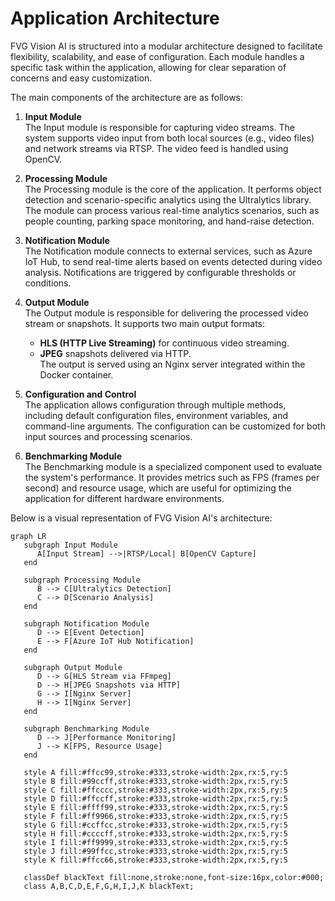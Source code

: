# Application Architecture

FVG Vision AI is structured into a modular architecture designed to facilitate flexibility, scalability, and ease of
configuration. Each module handles a specific task within the application, allowing for clear separation of concerns and
easy customization.

The main components of the architecture are as follows:

1. **Input Module**  
   The Input module is responsible for capturing video streams. The system supports video input from both local
   sources (e.g., video files) and network streams via RTSP. The video feed is handled using OpenCV.

2. **Processing Module**  
   The Processing module is the core of the application. It performs object detection and scenario-specific analytics
   using the Ultralytics library. The module can process various real-time analytics scenarios, such as people counting,
   parking space monitoring, and hand-raise detection.

3. **Notification Module**  
   The Notification module connects to external services, such as Azure IoT Hub, to send real-time alerts based on
   events detected during video analysis. Notifications are triggered by configurable thresholds or conditions.

4. **Output Module**  
   The Output module is responsible for delivering the processed video stream or snapshots. It supports two main output
   formats:
    - **HLS (HTTP Live Streaming)** for continuous video streaming.
    - **JPEG** snapshots delivered via HTTP.  
      The output is served using an Nginx server integrated within the Docker container.

5. **Configuration and Control**  
   The application allows configuration through multiple methods, including default configuration files, environment
   variables, and command-line arguments. The configuration can be customized for both input sources and processing
   scenarios.

6. **Benchmarking Module**  
   The Benchmarking module is a specialized component used to evaluate the system's performance. It provides metrics
   such as FPS (frames per second) and resource usage, which are useful for optimizing the application for different
   hardware environments.

Below is a visual representation of FVG Vision AI's architecture:

```mermaid
graph LR
   subgraph Input Module
      A[Input Stream] -->|RTSP/Local| B[OpenCV Capture]
   end

   subgraph Processing Module
      B --> C[Ultralytics Detection]
      C --> D[Scenario Analysis]
   end

   subgraph Notification Module
      D --> E[Event Detection]
      E --> F[Azure IoT Hub Notification]
   end

   subgraph Output Module
      D --> G[HLS Stream via FFmpeg]
      D --> H[JPEG Snapshots via HTTP]
      G --> I[Nginx Server]
      H --> I[Nginx Server]
   end

   subgraph Benchmarking Module
      D --> J[Performance Monitoring]
      J --> K[FPS, Resource Usage]
   end

   style A fill:#ffcc99,stroke:#333,stroke-width:2px,rx:5,ry:5
   style B fill:#99ccff,stroke:#333,stroke-width:2px,rx:5,ry:5
   style C fill:#ffcccc,stroke:#333,stroke-width:2px,rx:5,ry:5
   style D fill:#ffccff,stroke:#333,stroke-width:2px,rx:5,ry:5
   style E fill:#ffff99,stroke:#333,stroke-width:2px,rx:5,ry:5
   style F fill:#ff9966,stroke:#333,stroke-width:2px,rx:5,ry:5
   style G fill:#ccffcc,stroke:#333,stroke-width:2px,rx:5,ry:5
   style H fill:#ccccff,stroke:#333,stroke-width:2px,rx:5,ry:5
   style I fill:#ff9999,stroke:#333,stroke-width:2px,rx:5,ry:5
   style J fill:#99ffcc,stroke:#333,stroke-width:2px,rx:5,ry:5
   style K fill:#ffcc66,stroke:#333,stroke-width:2px,rx:5,ry:5

   classDef blackText fill:none,stroke:none,font-size:16px,color:#000;
   class A,B,C,D,E,F,G,H,I,J,K blackText;

```